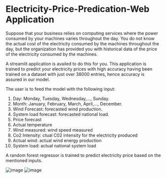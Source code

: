 # Electricity-Price-Predication-Web Application

Suppose that your business relies on computing services where the power consumed by your machines varies throughout the day. You do not know the actual cost of the electricity consumed by the machines throughout the day, but the organization has provided you with historical data of the price of the electricity consumed by the machines.

A streamlit application is availed to do this for you. This application is trained to predict your electricity prices with high accuracy having been trained on a dataset with just over 38000 entries, hence accuracy is assured in our model.

The user is to feed the model with the following input:

1. Day: Monday, Tuesday, Wednesday,..., Sunday.
2. Month: January, February, March, April,..., December.
3. Wind Forecast: forecasted wind production.
4. System load forecast: forecasted national load.
5. Price forecast
6. Actual temperature 
7. Wind measured: wind speed measured
8. Co2 Intensity: ctual C02 intensity for the electricity produced
9. Actual wind: actual wind energy production
10. System load: actual national system load

A random forest regressor is trained to predict electricity price based on the mentioned inputs.

![image](https://user-images.githubusercontent.com/89415200/235266499-b5ed6a2d-a94b-4775-9e80-7641dee80543.png)
![image](https://user-images.githubusercontent.com/89415200/235266562-f1435386-2a2e-47bb-b022-0fad76fc0ddd.png)
